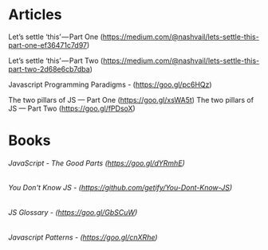 # Articles

 Let’s settle ‘this’ — Part One (https://medium.com/@nashvail/lets-settle-this-part-one-ef36471c7d97)

 Let’s settle ‘this’ — Part Two (https://medium.com/@nashvail/lets-settle-this-part-two-2d68e6cb7dba)
 
 Javascript Programming Paradigms - (https://goo.gl/pc6HQz)
 
 The two pillars of JS — Part One (https://goo.gl/xsWA5t)
  The two pillars of JS — Part Two (https://goo.gl/fPDsoX)

# Books
######  JavaScript - The Good Parts (https://goo.gl/dYRmhE)
######  You Don't Know JS - (https://github.com/getify/You-Dont-Know-JS)
######  JS Glossary - (https://goo.gl/GbSCuW)
###### Javascript Patterns - (https://goo.gl/cnXRhe)

